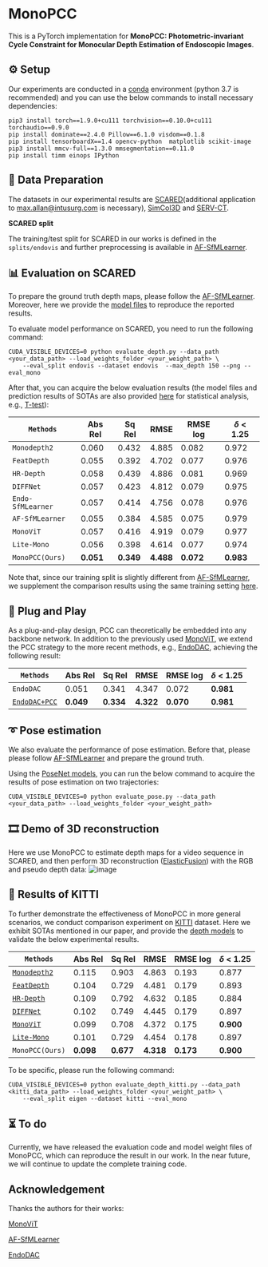 # MonoPCC

This is a PyTorch implementation for **MonoPCC: Photometric-invariant Cycle Constraint for Monocular Depth Estimation of Endoscopic Images**.

## ⚙️ Setup

Our experiments are conducted in a [conda](https://www.anaconda.com/download) environment (python 3.7 is recommended) and you can use the below commands to install necessary dependencies:
```shell
pip3 install torch==1.9.0+cu111 torchvision==0.10.0+cu111 torchaudio==0.9.0
pip install dominate==2.4.0 Pillow==6.1.0 visdom==0.1.8
pip install tensorboardX==1.4 opencv-python  matplotlib scikit-image
pip3 install mmcv-full==1.3.0 mmsegmentation==0.11.0  
pip install timm einops IPython
```


## 💾 Data Preparation

The datasets in our experimental results are [SCARED](https://endovissub2019-scared.grand-challenge.org)(additional application to max.allan@intusurg.com is necessary), [SimCol3D](https://www.ucl.ac.uk/interventional-surgical-sciences/simcol3d-3d-reconstruction-during-colonoscopy-challenge) and [SERV-CT](https://www.ucl.ac.uk/interventional-surgical-sciences/serv-ct).

**SCARED split**

The training/test split for SCARED in our works is defined in the `splits/endovis` and further preprocessing is available in [AF-SfMLearner](https://github.com/ShuweiShao/AF-SfMLearner).


## 📊 Evaluation on SCARED

To prepare the ground truth depth maps, please follow the [AF-SfMLearner](https://github.com/ShuweiShao/AF-SfMLearner/blob/main/export_gt_depth.py). Moreover, here we provide the [model files](https://drive.google.com/drive/folders/13A9TZDETPgEm3D-c37YsGHn8OZcd-VMh?usp=sharing) to reproduce the reported results.

To evaluate model performance on SCARED, you need to run the following command: 
```shell
CUDA_VISIBLE_DEVICES=0 python evaluate_depth.py --data_path <your_data_path> --load_weights_folder <your_weight_path> \
    --eval_split endovis --dataset endovis  --max_depth 150 --png --eval_mono
```

After that, you can acquire the below evaluation results (the model files and prediction results of SOTAs are also provided [here](https://drive.google.com/drive/folders/1Z75I9xL5BKymm-nMdkKOrJzi3pdT3nde?usp=sharing) for statistical analysis, e.g., [T-test](https://docs.scipy.org/doc/scipy/reference/generated/scipy.stats.ttest_rel.html)): 

| `Methods`          | Abs Rel| Sq Rel| RMSE| RMSE log|  $\delta$ < 1.25  |
|-----------------------|----|----|----|------|--------|
| `Monodepth2`          | 0.060    | 0.432   | 4.885 | 0.082     | 0.972      |
| `FeatDepth`   | 0.055    | 0.392   | 4.702 | 0.077     | 0.976      |
| `HR-Depth`         | 0.058    | 0.439   | 4.886 | 0.081     | 0.969      |
| `DIFFNet`  | 0.057    | 0.423   | 4.812 | 0.079     | 0.975      |
| `Endo-SfMLearner` | 0.057    | 0.414   | 4.756 | 0.078     | 0.976      |
| `AF-SfMLearner`   | 0.055    | 0.384   | 4.585 | 0.075     | 0.979      |
| `MonoViT`        | 0.057    | 0.416   | 4.919 | 0.079     | 0.977      |
| `Lite-Mono`        | 0.056     | 0.398  | 4.614  | 0.077    | 0.974    |
| `MonoPCC(Ours)`         | **0.051** |**0.349**| **4.488**| **0.072**| **0.983**|

Note that, since our training split is slightly different from [AF-SfMLearner](https://github.com/ShuweiShao/AF-SfMLearner), we supplement the comparison results using the same training setting [here](./evaluation_results/AF_training_split/).


## 🔌 Plug and Play

As a plug-and-play design, PCC can theoretically be embedded into any backbone network. In addition to the previously used [MonoViT](https://arxiv.org/abs/2208.03543), we extend the PCC strategy to the more recent methods, e.g., [EndoDAC](https://arxiv.org/abs/2405.08672), achieving the following result:

| `Methods`          | Abs Rel| Sq Rel| RMSE| RMSE log|  $\delta$ < 1.25  |
|-----------------------|----|----|----|------|--------|
| `EndoDAC`         | 0.051    | 0.341   | 4.347 | 0.072     | **0.981**      |
| [`EndoDAC+PCC`](https://drive.google.com/drive/folders/1NDMVER9BBkP0BW-KkNLV9jgXojeFgYXG?usp=sharing)         | **0.049** |**0.334**| **4.322**| **0.070**| **0.981**|


## ➰ Pose estimation

We also evaluate the performance of pose estimation. Before that, please please follow [AF-SfMLearner](https://github.com/ShuweiShao/AF-SfMLearner/blob/main/export_gt_pose.py) and prepare the ground truth. 

Using the [PoseNet models](https://drive.google.com/drive/folders/13A9TZDETPgEm3D-c37YsGHn8OZcd-VMh?usp=sharing), you can run the below command to acquire the results of pose estimation on two trajectories:
```shell
CUDA_VISIBLE_DEVICES=0 python evaluate_pose.py --data_path <your_data_path> --load_weights_folder <your_weight_path> 
```


## 🎞️ Demo of 3D reconstruction

Here we use MonoPCC to estimate depth maps for a video sequence in SCARED, and then perform 3D reconstruction ([ElasticFusion](https://github.com/mp3guy/ElasticFusion)) with the RGB and pseudo depth data:
![image](assets/fusion.gif)


## 🚗 Results of KITTI

To further demonstrate the effectiveness of MonoPCC in more general scenarios, we conduct comparison experiment on [KITTI](http://www.cvlibs.net/datasets/kitti/raw_data.php) dataset. Here we exhibit SOTAs mentioned in our paper, and provide the [depth models](https://drive.google.com/drive/folders/1fgYf8q-9vnyrpAsUjsKlSYrWpwW0jpYH?usp=sharing) to validate the below experimental results. 

| `Methods`          | Abs Rel| Sq Rel| RMSE| RMSE log|  $\delta$ < 1.25  |
|-----------------------|----|----|----|------|--------|
| [`Monodepth2`](https://github.com/nianticlabs/monodepth2)          | 0.115 |0.903 |4.863| 0.193 |0.877 |
| [`FeatDepth`](https://github.com/sconlyshootery/FeatDepth)   | 0.104| 0.729| 4.481| 0.179| 0.893|
| [`HR-Depth`](https://github.com/shawLyu/HR-Depth)         | 0.109|  0.792|  4.632|  0.185|  0.884|
| [`DIFFNet`](https://github.com/brandleyzhou/DIFFNet)  | 0.102 |0.749 |4.445 |0.179 |0.897 |
| [`MonoViT`](https://github.com/zxcqlf/monovit)         | 0.099 |0.708 |4.372| 0.175 |**0.900** |
| [`Lite-Mono`](https://github.com/noahzn/Lite-Mono)         | 0.101 |0.729| 4.454| 0.178| 0.897|
| `MonoPCC(Ours)`         | **0.098** |**0.677**| **4.318**| **0.173**| **0.900**|

To be specific, please run the following command:
```shell
CUDA_VISIBLE_DEVICES=0 python evaluate_depth_kitti.py --data_path <kitti_data_path> --load_weights_folder <your_weight_path> \
    --eval_split eigen --dataset kitti --eval_mono
```



## ⏳ To do

Currently, we have released the evaluation code and model weight files of MonoPCC, which can reproduce the result in our work. In the near future, we will continue to update the complete training code. 

## Acknowledgement
Thanks the authors for their works:

[MonoViT](https://github.com/zxcqlf/monovit)

[AF-SfMLearner](https://github.com/ShuweiShao/AF-SfMLearner)

[EndoDAC](https://github.com/BeileiCui/EndoDAC)
